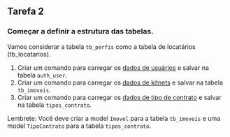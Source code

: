 ## Tarefa 2

### Começar a definir a estrutura das tabelas.

Vamos considerar a tabela `tb_perfis` como a tabela de locatários (tb_locatarios).

1. Criar um comando para carregar os [dados de usuários](https://raw.githubusercontent.com/abispo/shared-files/main/usernames_django.csv) e salvar na tabela `auth_user`.
2. Criar um comando para carregar os [dados de kitnets](https://raw.githubusercontent.com/abispo/shared-files/main/gerenciamento_kitnets/imoveis.csv) e salvar na tabela `tb_imoveis`.
3. Criar um comando para carregar os [dados de tipo de contrato](https://raw.githubusercontent.com/abispo/shared-files/main/gerenciamento_kitnets/tipos_contratos.csv) e salvar na tabela `tipos_contrato`.

Lembrete: Você deve criar a model `Imovel` para a tabela `tb_imoveis` e uma model `TipoContrato` para a tabela `tipos_contrato`.